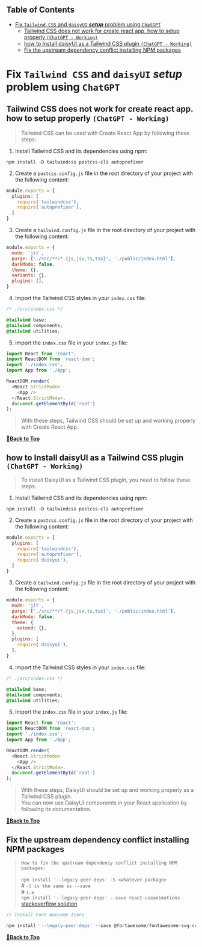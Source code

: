 ## Table of Contents

- [Fix `Tailwind CSS` and `daisyUI` ___setup___ problem using `ChatGPT`](#fix-tailwind-css-and-daisyui-setup-problem-using-chatgpt)
  - [Tailwind CSS does not work for create react app. how to setup properly `(ChatGPT - Working)`](#tailwind-css-does-not-work-for-create-react-app-how-to-setup-properly-chatgpt---working)
  - [how to Install daisyUI as a Tailwind CSS plugin `(ChatGPT - Working)`](#how-to-install-daisyui-as-a-tailwind-css-plugin-chatgpt---working)
  - [Fix the upstream dependency conflict installing NPM packages](#fix-the-upstream-dependency-conflict-installing-npm-packages)

# Fix `Tailwind CSS` and `daisyUI` ___setup___ problem using `ChatGPT`

## Tailwind CSS does not work for create react app. how to setup properly `(ChatGPT - Working)`

> Tailwind CSS can be used with Create React App by following these steps:

1. Install Tailwind CSS and its dependencies using npm:

``` Terminal
npm install -D tailwindcss postcss-cli autoprefixer
```

2. Create a `postcss.config.js` file in the root directory of your project with the following content:
``` JavaScript
module.exports = {
  plugins: [
    require('tailwindcss'),
    require('autoprefixer'),
  ]
}
```
3. Create a `tailwind.config.js` file in the root directory of your project with the following content:
``` JavaScript
module.exports = {
  mode: 'jit',
  purge: ['./src/**/*.{js,jsx,ts,tsx}', './public/index.html'],
  darkMode: false,
  theme: {},
  variants: {},
  plugins: [],
}
```
4. Import the Tailwind CSS styles in your `index.css` file:
``` CSS
/* ./src/index.css */

@tailwind base;
@tailwind components;
@tailwind utilities;
```
5. Import the `index.css` file in your `index.js` file:
``` JavaScript
import React from 'react';
import ReactDOM from 'react-dom';
import './index.css';
import App from './App';

ReactDOM.render(
  <React.StrictMode>
    <App />
  </React.StrictMode>,
  document.getElementById('root')
);
```
> With these steps, Tailwind CSS should be set up and working properly with Create React App.

**[🔼Back to Top](#table-of-contents)**

## how to Install daisyUI as a Tailwind CSS plugin `(ChatGPT - Working)`

> To install DaisyUI as a Tailwind CSS plugin, you need to follow these steps:

1. Install Tailwind CSS and its dependencies using npm:

``` Terminal
npm install -D tailwindcss postcss-cli autoprefixer
```

2. Create a `postcss.config.js` file in the root directory of your project with the following content:
``` JavaScript
module.exports = {
  plugins: [
    require('tailwindcss'),
    require('autoprefixer'),
    require('daisyui'),
  ]
}
```
3. Create a `tailwind.config.js` file in the root directory of your project with the following content:
``` JavaScript
module.exports = {
  mode: 'jit',
  purge: ['./src/**/*.{js,jsx,ts,tsx}', './public/index.html'],
  darkMode: false,
  theme: {
    extend: {},
  },
  plugins: [
    require('daisyui'),
  ],
}
```
4. Import the Tailwind CSS styles in your `index.css` file:
``` CSS
/* ./src/index.css */

@tailwind base;
@tailwind components;
@tailwind utilities;
```
5. Import the `index.css` file in your `index.js` file:
``` JavaScript
import React from 'react';
import ReactDOM from 'react-dom';
import './index.css';
import App from './App';

ReactDOM.render(
  <React.StrictMode>
    <App />
  </React.StrictMode>,
  document.getElementById('root')
);
```
> With these steps, DaisyUI should be set up and working properly as a Tailwind CSS plugin. <br> You can now use DaisyUI components in your React application by following its documentation.

**[🔼Back to Top](#table-of-contents)**

## Fix the upstream dependency conflict installing NPM packages

> `How to fix the upstream dependency conflict installing NPM packages:` <br /><br /> `npm install '--legacy-peer-deps' -S <whatever package>` <br /># `-S is the same as --save` <br /># `i.e` <br />`npm install '--legacy-peer-deps' --save react-useanimations` <br />[stackoverflow solution](https://stackoverflow.com/questions/64936044/fix-the-upstream-dependency-conflict-installing-npm-packages)

``` JavaScript
// Install Font Awesome Icons

npm install '--legacy-peer-deps' --save @fortawesome/fontawesome-svg-core @fortawesome/free-solid-svg-icons @fortawesome/react-fontawesome
```

**[🔼Back to Top](#table-of-contents)**

